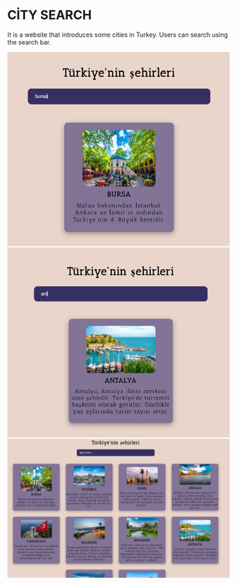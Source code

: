 # CİTY SEARCH
It is a website that introduces some cities in Turkey. Users can search using the search bar.






![Ekran Görüntüsü](https://github.com/inci1kabak/City_Search/blob/main/Ekran%20g%C3%B6r%C3%BCnt%C3%BCs%C3%BC%202024-12-11%20155022.png?raw=true)
![Ekran Görüntüsü](https://github.com/inci1kabak/City_Search/blob/main/Ekran%20g%C3%B6r%C3%BCnt%C3%BCs%C3%BC%202024-12-11%20155054.png?raw=true)
![Ekran Görüntüsü](https://github.com/inci1kabak/City_Search/blob/main/Ekran%20g%C3%B6r%C3%BCnt%C3%BCs%C3%BC%202024-12-11%20155123.png?raw=true)

